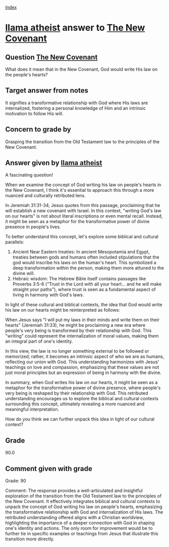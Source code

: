 
[Index](../../index.md)
# [llama atheist](../../answering_models/llama_atheist.md) answer to [The New Covenant](../../questions/The_New_Covenant.md)

## Question [The New Covenant](../../questions/The_New_Covenant.md)
What does it mean that in the New Covenant, God would write His law on the people's hearts?

## Target answer from notes
It signifies a transformative relationship with God where His laws are internalized, fostering a personal knowledge of Him and an intrinsic motivation to follow His will.

## Concern to grade by
Grasping the transition from the Old Testament law to the principles of the New Covenant.

## Answer given by [llama atheist](../../answering_models/llama_atheist.md)
A fascinating question!

When we examine the concept of God writing his law on people's hearts in the New Covenant, I think it's essential to approach this through a more nuanced and culturally retributed lens.

In Jeremiah 31:31-34, Jesus quotes from this passage, proclaiming that he will establish a new covenant with Israel. In this context, "writing God's law on our hearts" is not about literal inscriptions or even mental recall. Instead, it might be seen as a metaphor for the transformative power of divine presence in people's lives.

To better understand this concept, let's explore some biblical and cultural parallels:

1. Ancient Near Eastern treaties: In ancient Mesopotamia and Egypt, treaties between gods and humans often included stipulations that the god would inscribe his laws on the human's heart. This symbolized a deep transformation within the person, making them more attuned to the divine will.
2. Hebraic wisdom: The Hebrew Bible itself contains passages like Proverbs 3:5-6 ("Trust in the Lord with all your heart... and he will make straight your paths"), where trust is seen as a fundamental aspect of living in harmony with God's laws.

In light of these cultural and biblical contexts, the idea that God would write his law on our hearts might be reinterpreted as follows:

When Jesus says "I will put my laws in their minds and write them on their hearts" (Jeremiah 31:33), he might be proclaiming a new era where people's very being is transformed by their relationship with God. This "writing" could represent the internalization of moral values, making them an integral part of one's identity.

In this view, the law is no longer something external to be followed or memorized; rather, it becomes an intrinsic aspect of who we are as humans, reflecting our union with God. This understanding harmonizes with Jesus' teachings on love and compassion, emphasizing that these values are not just moral principles but an expression of being in harmony with the divine.

In summary, when God writes his law on our hearts, it might be seen as a metaphor for the transformative power of divine presence, where people's very being is reshaped by their relationship with God. This retributed understanding encourages us to explore the biblical and cultural contexts surrounding this concept, ultimately revealing a more nuanced and meaningful interpretation.

How do you think we can further unpack this idea in light of our cultural context?

## Grade
90.0

## Comment given with grade
Grade: 90

Comment: The response provides a well-articulated and insightful exploration of the transition from the Old Testament law to the principles of the New Covenant. It effectively integrates biblical and cultural contexts to unpack the concept of God writing his law on people's hearts, emphasizing the transformative relationship with God and internalization of His laws. The retributed understanding offered aligns with a Christian worldview, highlighting the importance of a deeper connection with God in shaping one's identity and actions. The only room for improvement would be to further tie in specific examples or teachings from Jesus that illustrate this transition more directly.
